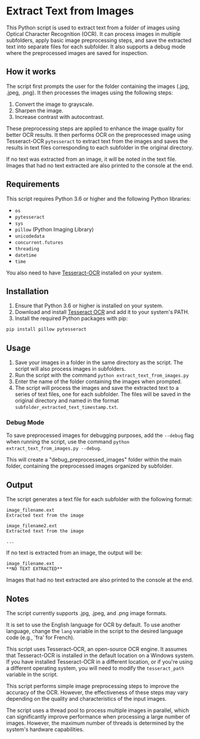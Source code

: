 # Extract Text from Images

This Python script is used to extract text from a folder of images using Optical Character Recognition (OCR). It can process images in multiple subfolders, apply basic image preprocessing steps, and save the extracted text into separate files for each subfolder. It also supports a debug mode where the preprocessed images are saved for inspection.

## How it works

The script first prompts the user for the folder containing the images (.jpg, .jpeg, .png). It then processes the images using the following steps:

1. Convert the image to grayscale.
2. Sharpen the image.
3. Increase contrast with autocontrast.

These preprocessing steps are applied to enhance the image quality for better OCR results. It then performs OCR on the preprocessed image using Tesseract-OCR `pytesseract` to extract text from the images and saves the results in text files corresponding to each subfolder in the original directory.

If no text was extracted from an image, it will be noted in the text file. Images that had no text extracted are also printed to the console at the end.

## Requirements

This script requires Python 3.6 or higher and the following Python libraries:

- `os`
- `pytesseract`
- `sys`
- `pillow` (Python Imaging Library)
- `unicodedata`
- `concurrent.futures`
- `threading`
- `datetime`
- `time`

You also need to have [Tesseract-OCR](https://github.com/tesseract-ocr/tesseract) installed on your system.

## Installation

1. Ensure that Python 3.6 or higher is installed on your system.
2. Download and install [Tesseract OCR](https://github.com/tesseract-ocr/tesseract) and add it to your system's PATH.
3. Install the required Python packages with pip:

```bash
pip install pillow pytesseract
```

## Usage

1. Save your images in a folder in the same directory as the script. The script will also process images in subfolders.
2. Run the script with the command `python extract_text_from_images.py`
3. Enter the name of the folder containing the images when prompted.
4. The script will process the images and save the extracted text to a series of text files, one for each subfolder. The files will be saved in the original directory and named in the format `subfolder_extracted_text_timestamp.txt`.

### Debug Mode

To save preprocessed images for debugging purposes, add the `--debug` flag when running the script, use the command `python extract_text_from_images.py --debug`.

This will create a "debug_preprocessed_images" folder within the main folder, containing the preprocessed images organized by subfolder.

## Output

The script generates a text file for each subfolder with the following format:

```
image_filename.ext
Extracted text from the image

image_filename2.ext
Extracted text from the image

...
```

If no text is extracted from an image, the output will be:

```
image_filename.ext
**NO TEXT EXTRACTED**
```

Images that had no text extracted are also printed to the console at the end.

## Notes

The script currently supports .jpg, .jpeg, and .png image formats.

It is set to use the English language for OCR by default. To use another language, change the `lang` variable in the script to the desired language code (e.g., 'fra' for French).

This script uses Tesseract-OCR, an open-source OCR engine. It assumes that Tesseract-OCR is installed in the default location on a Windows system. If you have installed Tesseract-OCR in a different location, or if you're using a different operating system, you will need to modify the `tesseract_path` variable in the script.

This script performs simple image preprocessing steps to improve the accuracy of the OCR. However, the effectiveness of these steps may vary depending on the quality and characteristics of the input images.

The script uses a thread pool to process multiple images in parallel, which can significantly improve performance when processing a large number of images. However, the maximum number of threads is determined by the system's hardware capabilities.
